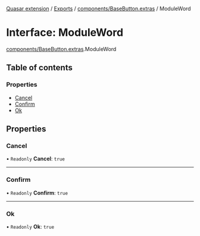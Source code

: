 [Quasar extension](../index.md) / [Exports](../modules.md) / [components/BaseButton.extras](../modules/components_BaseButton_extras.md) / ModuleWord

# Interface: ModuleWord

[components/BaseButton.extras](../modules/components_BaseButton_extras.md).ModuleWord

## Table of contents

### Properties

- [Cancel](components_BaseButton_extras.ModuleWord.md#cancel)
- [Confirm](components_BaseButton_extras.ModuleWord.md#confirm)
- [Ok](components_BaseButton_extras.ModuleWord.md#ok)

## Properties

### Cancel

• `Readonly` **Cancel**: ``true``

___

### Confirm

• `Readonly` **Confirm**: ``true``

___

### Ok

• `Readonly` **Ok**: ``true``
